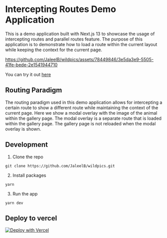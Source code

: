 # Intercepting Routes Demo Application
This is a demo application built with Next.js 13 to showcase the usage of intercepting routes and parallel routes feature. The purpose of this application is to demonstrate how to load a route within the current layout while keeping the context for the current page.

https://github.com/JaleelB/wildpics/assets/78449846/3e5da3e9-5505-41fe-bede-2e1541944710

You can try it out [here](https://wildpics.vercel.app)

## Routing Paradigm
The routing paradigm used in this demo application allows for intercepting a certain route to show a different route while maintaining the context of the current page. Here we show a modal overlay with the image of the animal within the gallery page. The modal overlay is a separate route that is loaded within the gallery page. The gallery page is not reloaded when the modal overlay is shown.

## Development

1. Clone the repo

```
git clone https://github.com/JaleelB/wildpics.git
```

2. Install packages

```
yarn
```

3. Run the app
```
yarn dev
```

## Deploy to vercel

[![Deploy with Vercel](https://vercel.com/button)](https://vercel.com/new/clone?repository-url=https://github.com/JaleelB/wildpics)
